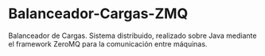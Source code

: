 # Balanceador-Cargas-ZMQ
Balanceador de Cargas. Sistema distribuido, realizado sobre Java mediante el framework ZeroMQ para la comunicación entre máquinas.

